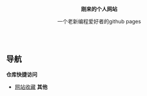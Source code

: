 
<p align="center">  
  <br />
  <b>刚来的个人网站</b>
  <p align="center">一个老新编程爱好者的github pages</p>   
</p>

<br />
<br />

## 导航
**仓库快捷访问**

- [网站收藏](https://song-gld/github.io/nav)
**其他**




